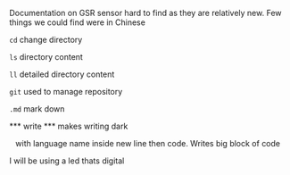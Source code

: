 Documentation on GSR sensor hard to find as they are relatively new. Few things we could find were in Chinese

`cd` change directory

`ls` directory content

`ll` detailed directory content

`git` used to manage repository

`.md` mark down 

*** write *** makes writing dark


``` ``` with language name inside new line then code. Writes big block of code

I will be using a led thats digital
